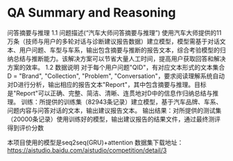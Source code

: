 # QA Summary and Reasoning

问答摘要与推理
1.1	问题描述(“汽车大师问答摘要与推理”)
使用汽车大师提供的11万条（技师与用户的多轮对话与诊断建议报告数据）建立模型，模型需基于对话文本、用户问题、车型与车系，输出包含摘要与推断的报告文本，综合考验模型的归纳总结与推断能力。该解决方案可以节省大量人工时间，提高用户获取回答和解决方案的效率。
1.2	数据说明
对于每个用户问题"QID"，有对应文本形式的文本集合 D = "Brand", "Collection", "Problem", "Conversation"，要求阅读理解系统自动对D进行分析，输出相应的报告文本"Report"，其中包含摘要与推理。目标是"Report"可以正确、完整、简洁、清晰、连贯地对D中的信息作归纳总结与推理。
训练：所提供的训练集（82943条记录）建立模型，基于汽车品牌、车系、问题内容与问答对话的文本，输出建议报告文本。
输出结果：对所提供的测试集（20000条记录）使用训练好的模型，输出建议报告的结果文件，通过最终测评得到评价分数

本项目使用的模型是seq2seq(GRU)+attention
数据集下载地址：https://aistudio.baidu.com/aistudio/competition/detail/3

